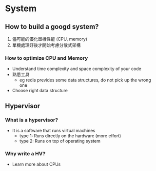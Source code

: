 # System

## How to build a googd system?

1. 儘可能的優化單機性能 (CPU, memory)
2. 單機處理好後才開始考慮分散式架構

### How to optimize CPU and Memory

- Understand time complexity and space complexity of your code
- 熟悉工具
  - eg redis prevides some data structures, do not pick up the wrong one
- Choose right data structure


## Hypervisor

### What is a hypervisor?

- It is a software that runs virtual machines
  - type 1: Runs directly on the hardware (more effort)
  - type 2: Runs on top of operating system

### Why write a HV?

- Learn more about CPUs
